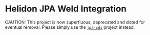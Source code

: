 # Helidon JPA Weld Integration

CAUTION: This project is now superfluous, deprecated and slated for
eventual removal.  Please simply use the [`jpa-cdi`](../jpa-cdi)
project instead.
